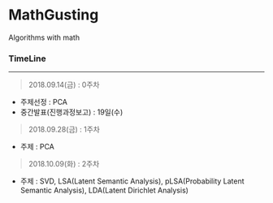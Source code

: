 # MathGusting
Algorithms with math

### TimeLine
---
> 2018.09.14(금) : 0주차
 - 주제선정 : PCA
 - 중간발표(진행과정보고) : 19일(수)

> 2018.09.28(금) : 1주차
 - 주제 : PCA
 
> 2018.10.09(화) : 2주차
 - 주제 : SVD, LSA(Latent Semantic Analysis), pLSA(Probability Latent Semantic Analysis), LDA(Latent Dirichlet Analysis) 
